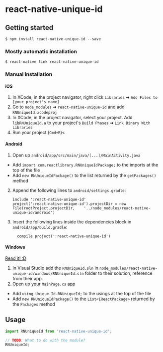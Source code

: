 
# react-native-unique-id

## Getting started

`$ npm install react-native-unique-id --save`

### Mostly automatic installation

`$ react-native link react-native-unique-id`

### Manual installation


#### iOS

1. In XCode, in the project navigator, right click `Libraries` ➜ `Add Files to [your project's name]`
2. Go to `node_modules` ➜ `react-native-unique-id` and add `RNUniqueId.xcodeproj`
3. In XCode, in the project navigator, select your project. Add `libRNUniqueId.a` to your project's `Build Phases` ➜ `Link Binary With Libraries`
4. Run your project (`Cmd+R`)<

#### Android

1. Open up `android/app/src/main/java/[...]/MainActivity.java`
  - Add `import com.reactlibrary.RNUniqueIdPackage;` to the imports at the top of the file
  - Add `new RNUniqueIdPackage()` to the list returned by the `getPackages()` method
2. Append the following lines to `android/settings.gradle`:
  	```
  	include ':react-native-unique-id'
  	project(':react-native-unique-id').projectDir = new File(rootProject.projectDir, 	'../node_modules/react-native-unique-id/android')
  	```
3. Insert the following lines inside the dependencies block in `android/app/build.gradle`:
  	```
      compile project(':react-native-unique-id')
  	```

#### Windows
[Read it! :D](https://github.com/ReactWindows/react-native)

1. In Visual Studio add the `RNUniqueId.sln` in `node_modules/react-native-unique-id/windows/RNUniqueId.sln` folder to their solution, reference from their app.
2. Open up your `MainPage.cs` app
  - Add `using Unique.Id.RNUniqueId;` to the usings at the top of the file
  - Add `new RNUniqueIdPackage()` to the `List<IReactPackage>` returned by the `Packages` method


## Usage
```javascript
import RNUniqueId from 'react-native-unique-id';

// TODO: What to do with the module?
RNUniqueId;
```
  